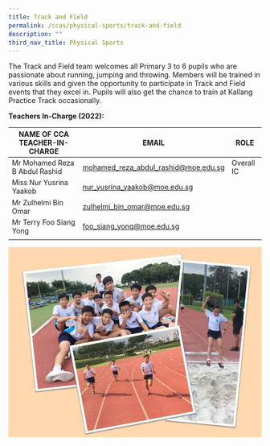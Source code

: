 ```yaml
---
title: Track and Field
permalink: /ccas/physical-sports/track-and-field
description: ""
third_nav_title: Physical Sports
---
```

The Track and Field team welcomes all Primary 3 to 6 pupils who are passionate about running, jumping and throwing. Members will be trained in various skills and given the opportunity to participate in Track and Field events that they excel in. Pupils will also get the chance to train at Kallang Practice Track occasionally.

**Teachers In-Charge (2022):**

| NAME OF CCA<br>TEACHER-IN-CHARGE | EMAIL | ROLE |
|---|---|---|
| Mr Mohamed Reza B Abdul Rashid | mohamed_reza_abdul_rashid@moe.edu.sg | Overall IC |
| Miss Nur Yusrina Yaakob | nur_yusrina_yaakob@moe.edu.sg |   |
| Mr Zulhelmi Bin Omar | zulhelmi_bin_omar@moe.edu.sg |   |
| Mr Terry Foo Siang Yong | foo_siang_yong@moe.edu.sg |  |
| | | |

![](/images/Slide16.jpg)